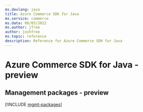 ```yaml
---
ms.devlang: java
title: Azure Commerce SDK for Java
ms.service: commerce
ms.data: 08/03/2022
ms.author: jfree
author: joshfree
ms.topic: reference
description: Reference for Azure Commerce SDK for Java
---
```

# Azure Commerce SDK for Java - preview

## Management packages - preview
[!INCLUDE [mgmt-packages](commerce-mgmt-index.md)]